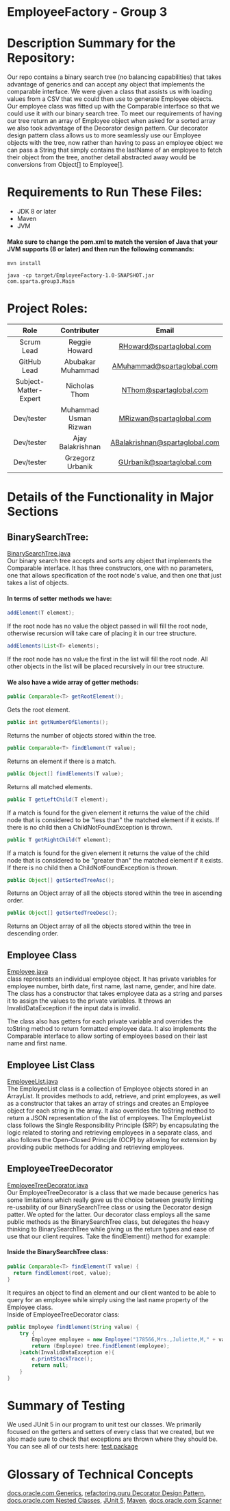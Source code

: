 # EmployeeFactory - Group 3
# Description Summary for the Repository:
Our repo contains a binary search tree (no balancing capabilities) that takes advantage of generics and can accept any object that implements the comparable interface. We were given a class that assists us with loading values from a CSV that we could then use to generate Employee objects. Our employee class was fitted up with the Comparable interface so that we could use it with our binary search tree. To meet our requirements of having our tree return an array of Employee object when asked for a sorted array we also took advantage of the Decorator design pattern. Our decorator design pattern class allows us to more seamlessly use our Employee objects with the tree, now rather than having to pass an employee object we can pass a String that simply contains the lastName of an employee to fetch their object from the tree, another detail abstracted away would be conversions from Object[] to Employee[]. 

# Requirements to Run These Files:
- JDK 8 or later
- Maven
- JVM <br />
#### Make sure to change the pom.xml to match the version of Java that your JVM supports (8 or later) and then run the following commands:
```
mvn install
```
```
java -cp target/EmployeeFactory-1.0-SNAPSHOT.jar com.sparta.group3.Main
```
# Project Roles: <br />
| Role                  |   Contributer         |           Email                |
|  :---:                |      :---:            |             :---:              |
| Scrum Lead            | Reggie Howard         | RHoward@spartaglobal.com       |
| GitHub Lead           | Abubakar Muhammad     | AMuhammad@spartaglobal.com     |
| Subject-Matter-Expert | Nicholas Thom         | NThom@spartaglobal.com         |
| Dev/tester            | Muhammad Usman Rizwan | MRizwan@spartaglobal.com       |
| Dev/tester            | Ajay Balakrishnan     | ABalakrishnan@spartaglobal.com |
| Dev/tester            | Grzegorz Urbanik      | GUrbanik@spartaglobal.com      |           

# Details of the Functionality in Major Sections
## BinarySearchTree: <br />
[BinarySearchTree.java](https://github.com/bakar212/EmployeeFactory/blob/main/src/main/java/com/sparta/group3/model/BinarySearchTree.java) <br />
Our binary search tree accepts and sorts any object that implements the Comparable interface. It has three constructors, one with no parameters, one that allows specification of the root node's value, and then one that just takes a list of objects. <br>
#### In terms of setter methods we have:
```java
addElement(T element);
```
If the root node has no value the object passed in will fill the root node, otherwise recursion will take care of placing it in our tree structure.
```java
addElements(List<T> elements);
```
If the root node has no value the first in the list will fill the root node. All other objects in the list will be placed recursively in our tree structure.
#### We also have a wide array of getter methods:
```java
public Comparable<T> getRootElement();
```
Gets the root element.
```java
public int getNumberOfElements();
```
Returns the number of objects stored within the tree.
```java
public Comparable<T> findElement(T value);
```
Returns an element if there is a match.
```java
public Object[] findElements(T value);
```
Returns all matched elements.
```java
public T getLeftChild(T element);
```
If a match is found for the given element it returns the value of the child node that is considered to be "less than" the matched element if it exists. If there is no child then a ChildNotFoundException is thrown.
```java
public T getRightChild(T element);
```
If a match is found for the given element it returns the value of the child node that is considered to be "greater than" the matched element if it exists. If there is no child then a ChildNotFoundException is thrown.
```java
public Object[] getSortedTreeAsc();
```
Returns an Object array of all the objects stored within the tree in ascending order.
```java
public Object[] getSortedTreeDesc();
```
Returns an Object array of all the objects stored within the tree in descending order.
## Employee Class <br />
[Employee.java](https://github.com/bakar212/EmployeeFactory/blob/main/src/main/java/com/sparta/group3/model/Employee.java) <br />
class represents an individual employee object. It has private variables for employee number, birth date, first name, last name, gender, and hire date. The class has a constructor that takes employee data as a string and parses it to assign the values to the private variables. It throws an InvalidDataException if the input data is invalid.

The class also has getters for each private variable and overrides the toString method to return formatted employee data. It also implements the Comparable interface to allow sorting of employees based on their last name and first name.

##  Employee List Class <br />
[EmployeeList.java](https://github.com/bakar212/EmployeeFactory/blob/main/src/main/java/com/sparta/group3/model/EmployeeList.java) <br />
The EmployeeList class is a collection of Employee objects stored in an ArrayList. It provides methods to add, retrieve, and print employees, as well as a constructor that takes an array of strings and creates an Employee object for each string in the array. It also overrides the toString method to return a JSON representation of the list of employees. The EmployeeList class follows the Single Responsibility Principle (SRP) by encapsulating the logic related to storing and retrieving employees in a separate class, and also follows the Open-Closed Principle (OCP) by allowing for extension by providing public methods for adding and retrieving employees.
## EmployeeTreeDecorator <br />
[EmployeeTreeDecorator.java](https://github.com/bakar212/EmployeeFactory/blob/main/src/main/java/com/sparta/group3/model/EmployeeTreeDecorator.java) <br />
Our EmployeeTreeDecorator is a class that we made because generics has some limitations which really gave us the choice between greatly limiting re-usability of our BinarySearchTree class or using the Decorator design patter. We opted for the latter. Our decorator class employs all the same public methods as the BinarySearchTree class, but delegates the heavy thinking to BinarySearchTree while giving us the return types and ease of use that our client requires. Take the findElement() method for example: <br />
#### Inside the BinarySearchTree class: <br />
```java
public Comparable<T> findElement(T value) {
  return findElement(root, value);
}
```

It requires an object to find an element and our client wanted to be able to query for an employee while simply using the last name property of the Employee class. <br />
Inside of EmployeeTreeDecorator class:
```java
public Employee findElement(String value) {
    try {
        Employee employee = new Employee("178566,Mrs.,Juliette,M," + value + ",F,juliette.rojo@yahoo.co.uk,05/08/1967,06/04/2011,193912");
        return (Employee) tree.findElement(employee);
    }catch(InvalidDataException e){
        e.printStackTrace();
        return null;
    }
}
```

# Summary of Testing <br />
We used JUnit 5 in our program to unit test our classes. We primarily focused on the getters and setters of every class that we created, but we also made sure to check that exceptions are thrown where they should be. <br />
You can see all of our tests here: [test package](https://github.com/bakar212/EmployeeFactory/tree/main/src/test/java/com/sparta/group3) <br />
# Glossary of Technical Concepts <br />
[docs.oracle.com Generics](https://docs.oracle.com/javase/tutorial/java/generics/index.html), [refactoring.guru Decorator Design Pattern](https://refactoring.guru/design-patterns/decorator), [docs.oracle.com Nested Classes](https://docs.oracle.com/javase/tutorial/java/javaOO/nested.html), [JUnit 5](https://junit.org/junit5/), [Maven](https://maven.apache.org/), [docs.oracle.com Scanner](https://docs.oracle.com/en/java/javase/17/docs/api/java.base/java/util/Scanner.html)

